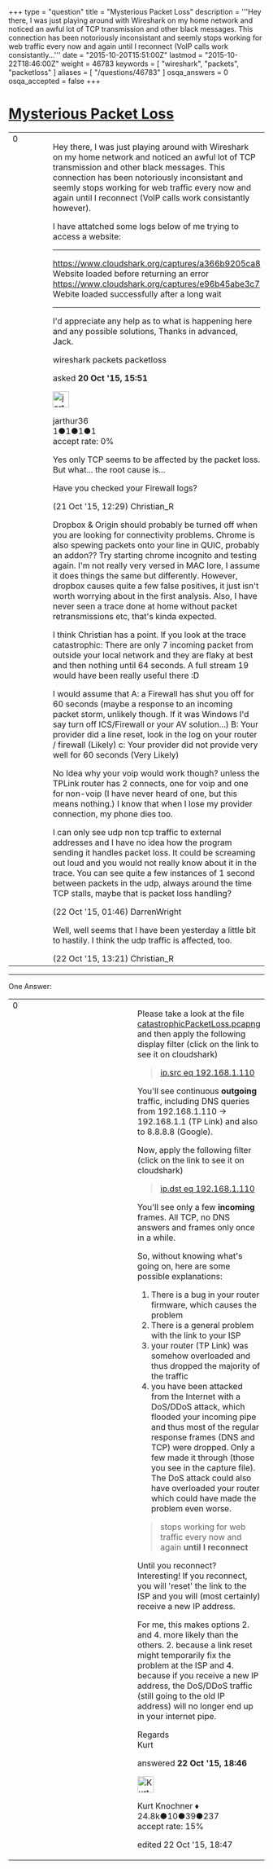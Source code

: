+++
type = "question"
title = "Mysterious Packet Loss"
description = '''Hey there, I was just playing around with Wireshark on my home network and noticed an awful lot of TCP transmission and other black messages. This connection has been notoriously inconsistant and seemly stops working for web traffic every now and again until I reconnect (VoIP calls work consistantly...'''
date = "2015-10-20T15:51:00Z"
lastmod = "2015-10-22T18:46:00Z"
weight = 46783
keywords = [ "wireshark", "packets", "packetloss" ]
aliases = [ "/questions/46783" ]
osqa_answers = 0
osqa_accepted = false
+++

<div class="headNormal">

# [Mysterious Packet Loss](/questions/46783/mysterious-packet-loss)

</div>

<div id="main-body">

<div id="askform">

<table id="question-table" style="width:100%;"><colgroup><col style="width: 50%" /><col style="width: 50%" /></colgroup><tbody><tr class="odd"><td style="width: 30px; vertical-align: top"><div class="vote-buttons"><div id="post-46783-score" class="post-score" title="current number of votes">0</div><div id="favorite-count" class="favorite-count"></div></div></td><td><div id="item-right"><div class="question-body"><p>Hey there, I was just playing around with Wireshark on my home network and noticed an awful lot of TCP transmission and other black messages. This connection has been notoriously inconsistant and seemly stops working for web traffic every now and again until I reconnect (VoIP calls work consistantly however).</p><p>I have attatched some logs below of me trying to access a website:<br />
</p><hr /><p><a href="https://www.cloudshark.org/captures/a366b9205ca8">https://www.cloudshark.org/captures/a366b9205ca8</a> Website loaded before returning an error <a href="https://www.cloudshark.org/captures/e96b45abe3c7">https://www.cloudshark.org/captures/e96b45abe3c7</a> Webite loaded successfully after a long wait</p><hr /><p>I'd appreciate any help as to what is happening here and any possible solutions, Thanks in advanced, Jack.</p></div><div id="question-tags" class="tags-container tags">wireshark packets packetloss</div><div id="question-controls" class="post-controls"></div><div class="post-update-info-container"><div class="post-update-info post-update-info-user"><p>asked <strong>20 Oct '15, 15:51</strong></p><img src="https://secure.gravatar.com/avatar/f9a2ab1b2c1b3f0990d43a1a8d32868d?s=32&amp;d=identicon&amp;r=g" class="gravatar" width="32" height="32" alt="jarthur36&#39;s gravatar image" /><p>jarthur36<br />
<span class="score" title="1 reputation points">1</span><span title="1 badges"><span class="badge1">●</span><span class="badgecount">1</span></span><span title="1 badges"><span class="silver">●</span><span class="badgecount">1</span></span><span title="1 badges"><span class="bronze">●</span><span class="badgecount">1</span></span><br />
<span class="accept_rate" title="Rate of the user&#39;s accepted answers">accept rate:</span> <span title="jarthur36 has no accepted answers">0%</span> </br></p></div></div><div id="comments-container-46783" class="comments-container"><span id="46815"></span><div id="comment-46815" class="comment"><div id="post-46815-score" class="comment-score"></div><div class="comment-text"><p>Yes only TCP seems to be affected by the packet loss. But what... the root cause is...</p><p>Have you checked your Firewall logs?</p></div><div id="comment-46815-info" class="comment-info"><span class="comment-age">(21 Oct '15, 12:29)</span> Christian_R</div></div><span id="46825"></span><div id="comment-46825" class="comment"><div id="post-46825-score" class="comment-score"></div><div class="comment-text"><p>Dropbox &amp; Origin should probably be turned off when you are looking for connectivity problems. Chrome is also spewing packets onto your line in QUIC, probably an addon?? Try starting chrome incognito and testing again. I'm not really very versed in MAC lore, I assume it does things the same but differently. However, dropbox causes quite a few false positives, it just isn't worth worrying about in the first analysis. Also, I have never seen a trace done at home without packet retransmissions etc, that's kinda expected.</p><p>I think Christian has a point. If you look at the trace catastrophic: There are only 7 incoming packet from outside your local network and they are flaky at best and then nothing until 64 seconds. A full stream 19 would have been really useful there :D</p><p>I would assume that A: a Firewall has shut you off for 60 seconds (maybe a response to an incoming packet storm, unlikely though. If it was Windows I'd say turn off ICS/Firewall or your AV solution...) B: Your provider did a line reset, look in the log on your router / firewall (Likely) c: Your provider did not provide very well for 60 seconds (Very Likely)</p><p>No Idea why your voip would work though? unless the TPLink router has 2 connects, one for voip and one for non-voip (I have never heard of one, but this means nothing.) I know that when I lose my provider connection, my phone dies too.</p><p>I can only see udp non tcp traffic to external addresses and I have no idea how the program sending it handles packet loss. It could be screaming out loud and you would not really know about it in the trace. You can see quite a few instances of 1 second between packets in the udp, always around the time TCP stalls, maybe that is packet loss handling?</p></div><div id="comment-46825-info" class="comment-info"><span class="comment-age">(22 Oct '15, 01:46)</span> DarrenWright</div></div><span id="46853"></span><div id="comment-46853" class="comment"><div id="post-46853-score" class="comment-score"></div><div class="comment-text"><p>Well, well seems that I have been yesterday a little bit to hastily. I think the udp traffic is affected, too.</p></div><div id="comment-46853-info" class="comment-info"><span class="comment-age">(22 Oct '15, 13:21)</span> Christian_R</div></div></div><div id="comment-tools-46783" class="comment-tools"></div><div class="clear"></div><div id="comment-46783-form-container" class="comment-form-container"></div><div class="clear"></div></div></td></tr></tbody></table>

------------------------------------------------------------------------

<div class="tabBar">

<span id="sort-top"></span>

<div class="headQuestions">

One Answer:

</div>

</div>

<span id="46866"></span>

<div id="answer-container-46866" class="answer">

<table style="width:100%;"><colgroup><col style="width: 50%" /><col style="width: 50%" /></colgroup><tbody><tr class="odd"><td style="width: 30px; vertical-align: top"><div class="vote-buttons"><div id="post-46866-score" class="post-score" title="current number of votes">0</div></div></td><td><div class="item-right"><div class="answer-body"><p>Please take a look at the file <a href="https://www.cloudshark.org/captures/a366b9205ca8">catastrophicPacketLoss.pcapng</a> and then apply the following display filter (click on the link to see it on cloudshark)</p><blockquote><p><a href="https://www.cloudshark.org/captures/a366b9205ca8?filter=ip.src%20eq%20192.168.1.110">ip.src eq 192.168.1.110</a></p></blockquote><p>You'll see continuous <strong>outgoing</strong> traffic, including DNS queries from 192.168.1.110 -&gt; 192.168.1.1 (TP Link) and also to 8.8.8.8 (Google).</p><p>Now, apply the following filter (click on the link to see it on cloudshark)</p><blockquote><p><a href="https://www.cloudshark.org/captures/a366b9205ca8?filter=ip.dst%20eq%20192.168.1.110">ip.dst eq 192.168.1.110</a></p></blockquote><p>You'll see only a few <strong>incoming</strong> frames. All TCP, no DNS answers and frames only once in a while.</p><p>So, without knowing what's going on, here are some possible explanations:</p><ol><li>There is a bug in your router firmware, which causes the problem</li><li>There is a general problem with the link to your ISP</li><li>your router (TP Link) was somehow overloaded and thus dropped the majority of the traffic</li><li>you have been attacked from the Internet with a DoS/DDoS attack, which flooded your incoming pipe and thus most of the regular response frames (DNS and TCP) were dropped. Only a few made it through (those you see in the capture file). The DoS attack could also have overloaded your router which could have made the problem even worse.</li></ol><blockquote><p>stops working for web traffic every now and again <strong>until I reconnect</strong></p></blockquote><p>Until you reconnect? Interesting! If you reconnect, you will 'reset' the link to the ISP and you will (most certainly) receive a new IP address.</p><p>For me, this makes options 2. and 4. more likely than the others. 2. because a link reset might temporarily fix the problem at the ISP and 4. because if you receive a new IP address, the DoS/DDoS traffic (still going to the old IP address) will no longer end up in your internet pipe.</p><p>Regards<br />
Kurt</p></div><div class="answer-controls post-controls"></div><div class="post-update-info-container"><div class="post-update-info post-update-info-user"><p>answered <strong>22 Oct '15, 18:46</strong></p><img src="https://secure.gravatar.com/avatar/23b7bf5b13bc2c98b2e8aa9869ca5d75?s=32&amp;d=identicon&amp;r=g" class="gravatar" width="32" height="32" alt="Kurt%20Knochner&#39;s gravatar image" /><p>Kurt Knochner ♦<br />
<span class="score" title="24767 reputation points"><span>24.8k</span></span><span title="10 badges"><span class="badge1">●</span><span class="badgecount">10</span></span><span title="39 badges"><span class="silver">●</span><span class="badgecount">39</span></span><span title="237 badges"><span class="bronze">●</span><span class="badgecount">237</span></span><br />
<span class="accept_rate" title="Rate of the user&#39;s accepted answers">accept rate:</span> <span title="Kurt Knochner has 344 accepted answers">15%</span> </br></p></div><div class="post-update-info post-update-info-edited"><p>edited 22 Oct '15, 18:47</p></div></div><div id="comments-container-46866" class="comments-container"></div><div id="comment-tools-46866" class="comment-tools"></div><div class="clear"></div><div id="comment-46866-form-container" class="comment-form-container"></div><div class="clear"></div></div></td></tr></tbody></table>

</div>

<div class="paginator-container-left">

</div>

</hr>

</div>

</div>

